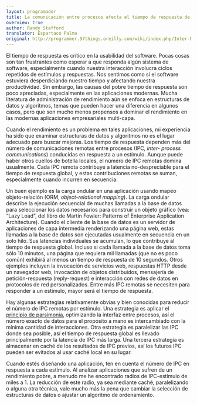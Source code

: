 ```yaml
---
layout: programador
title: La comunicación entre procesos afecta el tiempo de respuesta de la aplicación
overview: true
author: Randy Stafford
translator: Espartaco Palma
original: http://programmer.97things.oreilly.com/wiki/index.php/Inter-Process_Communication_Affects_Application_Response_Time
---
```


El tiempo de respuesta es crítico en la usabilidad del software. Pocas
cosas son tan frustrantes como esperar a que responda algún sistema de
software, especialmente cuando nuestra interacción involucra ciclos
repetidos de estímulos y respuestas. Nos sentimos como si el software
estuviera desperdiciando nuestro tiempo y afectando nuestra
productividad. Sin embargo, las causas del pobre tiempo de respuesta son
poco apreciadas, especialmente en las aplicaciones modernas. Mucha
literatura de administración de rendimiento aún se enfoca en estructuras
de datos y algoritmos, temas que pueden hacer una diferencia en algunos
casos, pero que son mucho menos propensos a dominar el rendimiento en
las modernas aplicaciones empresariales multi-capa.

Cuando el rendimiento es un problema en tales aplicaciones, mi
experiencia ha sido que examinar estructuras de datos y algoritmos no es
el lugar adecuado para buscar mejoras. Los tiempo de respuesta dependen
más del número de comunicaciones remotas entre procesos (IPC, _inter-
process communications_) conducidas en respuesta a un estímulo. Aunque
puede haber otros cuellos de botella locales, el número de IPC remotas
domina usualmente. Cada IPC remota contribuye a latencia no-despreciable
para el tiempo de respuesta global, y estas contribuciones remotas se
suman, especialmente cuando incurren en secuencia.

Un buen ejemplo es la carga ondular en una aplicación usando mapeo
objeto-relación (ORM, _object-relational mapping_). La carga ondular
describe la ejecución secuencial de muchas llamadas a la base de datos
para seleccionar los datos necesarios para construir un objeto gráfico
(vea: “Lazy Load”, del libro de Martin Fowler: Patterns of Enterprise
Application Architecture). Cuando el cliente de la base de datos es un
servidor de aplicaciones de capa intermedia renderizando una página web,
estas llamadas a la base de datos son ejecutadas usualmente en secuencia
en un solo hilo. Sus latencias individuales se acumulan, lo que
contribuye al tiempo de respuesta global. Incluso si cada llamada a la
base de datos toma sólo 10 minutos, una página que requiera mil llamadas
(que no es poco común) exhibirá al menos un tiempo de respuesta de 10
segundos. Otros ejemplos incluyen la invocación de servicios web,
respuestas HTTP desde un navegador web, invocación de objetos
distribuidos, mensajería de petición-respuesta (reply-request) e
interacción con redes de datos en protocolos de red personalizados.
Entre más IPC remotas se necesiten para responder a un estímulo, mayor
será el tiempo de respuesta.

Hay algunas estrategias relativamente obvias y bien conocidas para
reducir el número de IPC remotas por estímulo. Una estrategia es aplicar
el [principio de parsimonia][1], optimizando la interfaz entre procesos,
así el número exacto de datos para el propósito a mano es intercambiado
con la mínima cantidad de interacciones. Otra estrategia es paralelizar
las IPC donde sea posible, así el tiempo de respuesta global es llevado
principalmente por la latencia de IPC más larga. Una tercera estrategia
es almacenar en caché de los resultados de IPC previos, así los futuros
IPC pueden ser evitados al usar caché local en su lugar.

Cuando estés diseñando una aplicación, ten en cuenta el número de IPC en
respuesta a cada estímulo. Al analizar aplicaciones que sufren de un
rendimiento pobre, a menudo me he encontrado radios de IPC-estímulo de
miles a 1. La reducción de este radio, ya sea mediante caché,
paralelizando o alguna otra técnica, vale mucho más la pena que cambiar
la selección de estructuras de datos o ajustar un algoritmo de
ordenamiento.

[1]: https://es.wikipedia.org/wiki/Navaja_de_Ockham
